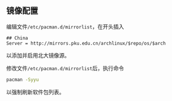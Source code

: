 ## 镜像配置

编辑文件`/etc/pacman.d/mirrorlist`，在开头插入
```unix-conf
## China
Server = http://mirrors.pku.edu.cn/archlinux/$repo/os/$arch
```
以添加并启用北大镜像源。

修改文件`/etc/pacman.d/mirrorlist`后，执行命令
```bash
pacman -Syyu
```
以强制刷新软件包列表。
